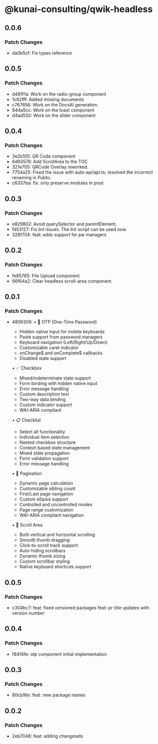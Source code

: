 # @kunai-consulting/qwik-headless

## 0.0.6

### Patch Changes

- da0b5cf: Fix types reference

## 0.0.5

### Patch Changes

- d481f1a: Work on the radio-group component
- 1c62fff: Added missing documents
- c767656: Work on the DocsAI generation.
- 844a5cc: Work on the toast component
- d4ad550: Work on the slider component

## 0.0.4

### Patch Changes

- 3e2b105: QR Code component
- 6d93576: Add ScrollArea to the TOC
- 321e705: QRCode Overlay reworked.
- 7754a25: Fixed the issue with auto-api/api.ts; resolved the incorrect renaming in Public.
- c6337ba: fix: only preserve modules in prod

## 0.0.3

### Patch Changes

- e829802: Avoid querySelector and parentElement.
- fd53127: Fix lint issues. The lint script can be used now.
- 328f704: feat: adds support for pw managers

## 0.0.2

### Patch Changes

- fe85765: File Upload component
- 66f64a2: Clear headless scroll-area component.

## 0.0.1

### Patch Changes

- 4806309: • 🔢 OTP (One-Time Password)

  - Hidden native input for mobile keyboards
  - Paste support from password managers
  - Keyboard navigation (Left/Right/Up/Down)
  - Customizable caret indicator
  - onChange$ and onComplete$ callbacks
  - Disabled state support

  • ✅ Checkbox

  - Mixed/indeterminate state support
  - Form binding with hidden native input
  - Error message handling
  - Custom description text
  - Two-way data binding
  - Custom indicator support
  - WAI-ARIA compliant

  • 📋 Checklist

  - Select all functionality
  - Individual item selection
  - Nested checkbox structure
  - Context-based state management
  - Mixed state propagation
  - Form validation support
  - Error message handling

  • 📄 Pagination

  - Dynamic page calculation
  - Customizable sibling count
  - First/Last page navigation
  - Custom ellipsis support
  - Controlled and uncontrolled modes
  - Page range customization
  - WAI-ARIA compliant navigation

  • 📜 Scroll Area

  - Both vertical and horizontal scrolling
  - Smooth thumb dragging
  - Click-to-scroll track support
  - Auto-hiding scrollbars
  - Dynamic thumb sizing
  - Custom scrollbar styling
  - Native keyboard shortcuts support

## 0.0.5

### Patch Changes

- c304bc7: feat: fixed versioned packages
  feat: pr title updates with version number

## 0.0.4

### Patch Changes

- f8414fe: otp component initial implementation

## 0.0.3

### Patch Changes

- 80cb16e: feat: new package names

## 0.0.2

### Patch Changes

- 2eb7048: feat: adding changesets
